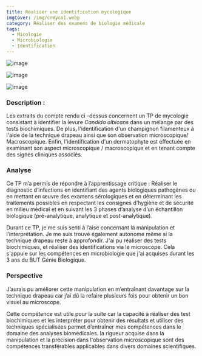 ```yaml
---
title: Réaliser une identification mycologique
imgCover: /img/crmyco1.webp
category: Réaliser des examens de biologie médicale
tags:
  - Micologie
  - Microbiologie
  - Identification
---
```


![image](/img/crmyco1.webp)

![image](/img/crmyco2.webp)

![image](/img/crmyco3.webp)

### Description :

Les extraits du compte rendu ci -dessus concernent un TP de mycologie consistant à identifier la levure _Candida albicans_ dans un mélange par des tests biochimiques. De plus, l'identification d'un champignon filamenteux à l'aide de la technique drapeau ainsi que son observation microscopique/ Macroscopique. Enfin, l'identification d'un dermatophyte est effectuée en examinant son aspect microscopique / macroscopique et en tenant compte des signes cliniques associés.

### Analyse

Ce TP m’a permis de répondre à l’apprentissage critique : Réaliser le diagnostic d’infections en identifiant des agents biologiques pathogènes ou en mettant en œuvre des examens sérologiques et en déterminant les traitements possibles en respectant les consignes d’hygiène et de sécurité en milieu médical et en suivant les 3 phases d’analyse d’un échantillon biologique (pré-analytique, analytique et post-analytique).

Durant ce TP, je me suis senti à l’aise concernant la manipulation et l’interprétation. Je me suis trouvé également autonome même si la technique drapeau reste à approfondir. J'ai pu réaliser des tests biochimiques, et réaliser des identifications via le microscope. Cela s'appuie sur les compétences en microbiologie que j'ai acquises durant les 3 ans du BUT Génie Biologique.

### Perspective

J’aurais pu améliorer cette manipulation en m’entraînant davantage sur la technique drapeau car j’ai dû la refaire plusieurs fois pour obtenir un bon visuel au microscope.

Cette compétence est utile pour la suite car la capacité à réaliser des test biochimiques et les interpréter pour obtenir des résultats et utiliser des techniques spécialisées permet d’entraîner mes compétences dans le domaine des analyses biomédicales. la rigueur acquise dans la manipulation et la précision dans l'observation microscopique sont des compétences transférables applicables dans divers domaines scientifiques.
